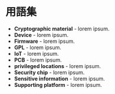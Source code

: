 # 用語集
- **Cryptographic material** - lorem ipsum.
- **Device** - lorem ipsum.
- **Firmware** - lorem ipsum.
- **GPL** - lorem ipsum.
- **IoT** - lorem ipsum.
- **PCB** - lorem ipsum.
- **privileged locations** - lorem ipsum.
- **Security chip** - lorem ipsum.
- **Sensitive information** - lorem ipsum.
- **Supporting platform** - lorem ipsum. 
